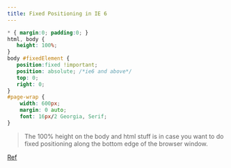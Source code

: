 ```yaml
---
title: Fixed Positioning in IE 6
---
```


```css
* { margin:0; padding:0; }
html, body {
   height: 100%;
}
body #fixedElement {
   position:fixed !important;
   position: absolute; /*ie6 and above*/
   top: 0;
   right: 0;
}
#page-wrap {
    width: 600px;
    margin: 0 auto; 
    font: 16px/2 Georgia, Serif;
}
```

 > The 100% height on the body and html stuff is in case you want to do fixed positioning along the bottom edge of the browser window.

[Ref](http://css-tricks.com/examples/FixedPositionIE6/)